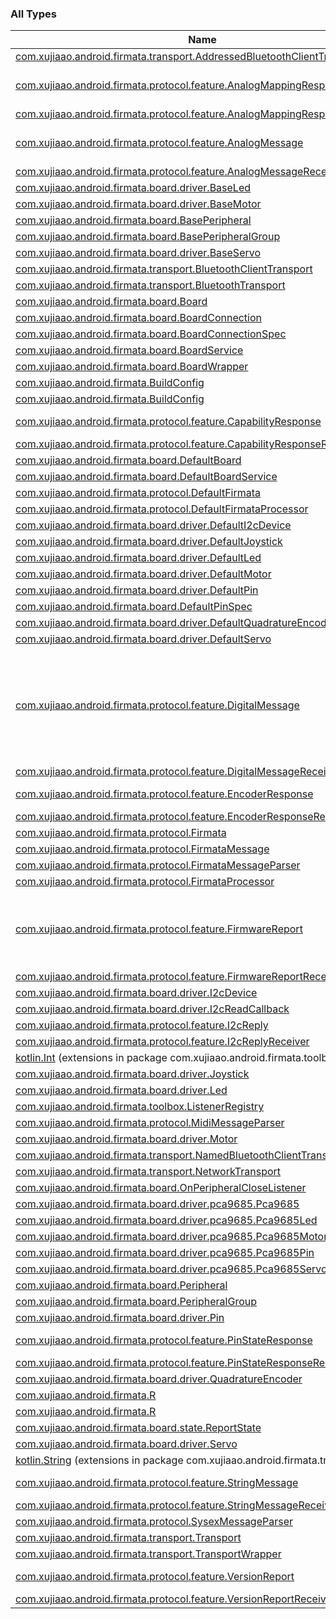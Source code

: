 

### All Types

| Name | Summary |
|---|---|
| [com.xujiaao.android.firmata.transport.AddressedBluetoothClientTransport](../com.xujiaao.android.firmata.transport/-addressed-bluetooth-client-transport/index.md) |  |
| [com.xujiaao.android.firmata.protocol.feature.AnalogMappingResponse](../com.xujiaao.android.firmata.protocol.feature/-analog-mapping-response/index.md) | Analog mMapping response. |
| [com.xujiaao.android.firmata.protocol.feature.AnalogMappingResponseReceiver](../com.xujiaao.android.firmata.protocol.feature/-analog-mapping-response-receiver.md) |  |
| [com.xujiaao.android.firmata.protocol.feature.AnalogMessage](../com.xujiaao.android.firmata.protocol.feature/-analog-message/index.md) | Analog 14-bit data format. |
| [com.xujiaao.android.firmata.protocol.feature.AnalogMessageReceiver](../com.xujiaao.android.firmata.protocol.feature/-analog-message-receiver.md) |  |
| [com.xujiaao.android.firmata.board.driver.BaseLed](../com.xujiaao.android.firmata.board.driver/-base-led/index.md) |  |
| [com.xujiaao.android.firmata.board.driver.BaseMotor](../com.xujiaao.android.firmata.board.driver/-base-motor/index.md) |  |
| [com.xujiaao.android.firmata.board.BasePeripheral](../com.xujiaao.android.firmata.board/-base-peripheral/index.md) |  |
| [com.xujiaao.android.firmata.board.BasePeripheralGroup](../com.xujiaao.android.firmata.board/-base-peripheral-group/index.md) |  |
| [com.xujiaao.android.firmata.board.driver.BaseServo](../com.xujiaao.android.firmata.board.driver/-base-servo/index.md) |  |
| [com.xujiaao.android.firmata.transport.BluetoothClientTransport](../com.xujiaao.android.firmata.transport/-bluetooth-client-transport/index.md) |  |
| [com.xujiaao.android.firmata.transport.BluetoothTransport](../com.xujiaao.android.firmata.transport/-bluetooth-transport/index.md) |  |
| [com.xujiaao.android.firmata.board.Board](../com.xujiaao.android.firmata.board/-board/index.md) |  |
| [com.xujiaao.android.firmata.board.BoardConnection](../com.xujiaao.android.firmata.board/-board-connection/index.md) |  |
| [com.xujiaao.android.firmata.board.BoardConnectionSpec](../com.xujiaao.android.firmata.board/-board-connection-spec/index.md) |  |
| [com.xujiaao.android.firmata.board.BoardService](../com.xujiaao.android.firmata.board/-board-service/index.md) |  |
| [com.xujiaao.android.firmata.board.BoardWrapper](../com.xujiaao.android.firmata.board/-board-wrapper/index.md) |  |
| [com.xujiaao.android.firmata.BuildConfig](../com.xujiaao.android.firmata/-build-config/index.md) |  |
| [com.xujiaao.android.firmata.BuildConfig](../com.xujiaao.android.firmata/-build-config/index.md) |  |
| [com.xujiaao.android.firmata.protocol.feature.CapabilityResponse](../com.xujiaao.android.firmata.protocol.feature/-capability-response/index.md) | Capabilities response. |
| [com.xujiaao.android.firmata.protocol.feature.CapabilityResponseReceiver](../com.xujiaao.android.firmata.protocol.feature/-capability-response-receiver.md) |  |
| [com.xujiaao.android.firmata.board.DefaultBoard](../com.xujiaao.android.firmata.board/-default-board/index.md) |  |
| [com.xujiaao.android.firmata.board.DefaultBoardService](../com.xujiaao.android.firmata.board/-default-board-service/index.md) |  |
| [com.xujiaao.android.firmata.protocol.DefaultFirmata](../com.xujiaao.android.firmata.protocol/-default-firmata/index.md) |  |
| [com.xujiaao.android.firmata.protocol.DefaultFirmataProcessor](../com.xujiaao.android.firmata.protocol/-default-firmata-processor/index.md) |  |
| [com.xujiaao.android.firmata.board.driver.DefaultI2cDevice](../com.xujiaao.android.firmata.board.driver/-default-i2c-device/index.md) |  |
| [com.xujiaao.android.firmata.board.driver.DefaultJoystick](../com.xujiaao.android.firmata.board.driver/-default-joystick/index.md) |  |
| [com.xujiaao.android.firmata.board.driver.DefaultLed](../com.xujiaao.android.firmata.board.driver/-default-led/index.md) |  |
| [com.xujiaao.android.firmata.board.driver.DefaultMotor](../com.xujiaao.android.firmata.board.driver/-default-motor/index.md) |  |
| [com.xujiaao.android.firmata.board.driver.DefaultPin](../com.xujiaao.android.firmata.board.driver/-default-pin/index.md) |  |
| [com.xujiaao.android.firmata.board.DefaultPinSpec](../com.xujiaao.android.firmata.board/-default-pin-spec/index.md) |  |
| [com.xujiaao.android.firmata.board.driver.DefaultQuadratureEncoder](../com.xujiaao.android.firmata.board.driver/-default-quadrature-encoder/index.md) |  |
| [com.xujiaao.android.firmata.board.driver.DefaultServo](../com.xujiaao.android.firmata.board.driver/-default-servo/index.md) |  |
| [com.xujiaao.android.firmata.protocol.feature.DigitalMessage](../com.xujiaao.android.firmata.protocol.feature/-digital-message/index.md) | Two byte digital data format, second nibble of byte 0 gives the port number. |
| [com.xujiaao.android.firmata.protocol.feature.DigitalMessageReceiver](../com.xujiaao.android.firmata.protocol.feature/-digital-message-receiver.md) |  |
| [com.xujiaao.android.firmata.protocol.feature.EncoderResponse](../com.xujiaao.android.firmata.protocol.feature/-encoder-response/index.md) | Encoder response. |
| [com.xujiaao.android.firmata.protocol.feature.EncoderResponseReceiver](../com.xujiaao.android.firmata.protocol.feature/-encoder-response-receiver.md) |  |
| [com.xujiaao.android.firmata.protocol.Firmata](../com.xujiaao.android.firmata.protocol/-firmata/index.md) |  |
| [com.xujiaao.android.firmata.protocol.FirmataMessage](../com.xujiaao.android.firmata.protocol/-firmata-message.md) |  |
| [com.xujiaao.android.firmata.protocol.FirmataMessageParser](../com.xujiaao.android.firmata.protocol/-firmata-message-parser/index.md) |  |
| [com.xujiaao.android.firmata.protocol.FirmataProcessor](../com.xujiaao.android.firmata.protocol/-firmata-processor/index.md) |  |
| [com.xujiaao.android.firmata.protocol.feature.FirmwareReport](../com.xujiaao.android.firmata.protocol.feature/-firmware-report/index.md) | Receive Firmware Name and Version (after query). |
| [com.xujiaao.android.firmata.protocol.feature.FirmwareReportReceiver](../com.xujiaao.android.firmata.protocol.feature/-firmware-report-receiver.md) |  |
| [com.xujiaao.android.firmata.board.driver.I2cDevice](../com.xujiaao.android.firmata.board.driver/-i2c-device/index.md) |  |
| [com.xujiaao.android.firmata.board.driver.I2cReadCallback](../com.xujiaao.android.firmata.board.driver/-i2c-read-callback.md) |  |
| [com.xujiaao.android.firmata.protocol.feature.I2cReply](../com.xujiaao.android.firmata.protocol.feature/-i2c-reply/index.md) | I2c reply. |
| [com.xujiaao.android.firmata.protocol.feature.I2cReplyReceiver](../com.xujiaao.android.firmata.protocol.feature/-i2c-reply-receiver.md) |  |
| [kotlin.Int](../com.xujiaao.android.firmata.toolbox/kotlin.-int/index.md) (extensions in package com.xujiaao.android.firmata.toolbox) |  |
| [com.xujiaao.android.firmata.board.driver.Joystick](../com.xujiaao.android.firmata.board.driver/-joystick/index.md) |  |
| [com.xujiaao.android.firmata.board.driver.Led](../com.xujiaao.android.firmata.board.driver/-led/index.md) |  |
| [com.xujiaao.android.firmata.toolbox.ListenerRegistry](../com.xujiaao.android.firmata.toolbox/-listener-registry/index.md) |  |
| [com.xujiaao.android.firmata.protocol.MidiMessageParser](../com.xujiaao.android.firmata.protocol/-midi-message-parser/index.md) |  |
| [com.xujiaao.android.firmata.board.driver.Motor](../com.xujiaao.android.firmata.board.driver/-motor/index.md) |  |
| [com.xujiaao.android.firmata.transport.NamedBluetoothClientTransport](../com.xujiaao.android.firmata.transport/-named-bluetooth-client-transport/index.md) |  |
| [com.xujiaao.android.firmata.transport.NetworkTransport](../com.xujiaao.android.firmata.transport/-network-transport/index.md) |  |
| [com.xujiaao.android.firmata.board.OnPeripheralCloseListener](../com.xujiaao.android.firmata.board/-on-peripheral-close-listener.md) |  |
| [com.xujiaao.android.firmata.board.driver.pca9685.Pca9685](../com.xujiaao.android.firmata.board.driver.pca9685/-pca9685/index.md) |  |
| [com.xujiaao.android.firmata.board.driver.pca9685.Pca9685Led](../com.xujiaao.android.firmata.board.driver.pca9685/-pca9685-led/index.md) |  |
| [com.xujiaao.android.firmata.board.driver.pca9685.Pca9685Motor](../com.xujiaao.android.firmata.board.driver.pca9685/-pca9685-motor/index.md) |  |
| [com.xujiaao.android.firmata.board.driver.pca9685.Pca9685Pin](../com.xujiaao.android.firmata.board.driver.pca9685/-pca9685-pin/index.md) |  |
| [com.xujiaao.android.firmata.board.driver.pca9685.Pca9685Servo](../com.xujiaao.android.firmata.board.driver.pca9685/-pca9685-servo/index.md) |  |
| [com.xujiaao.android.firmata.board.Peripheral](../com.xujiaao.android.firmata.board/-peripheral/index.md) |  |
| [com.xujiaao.android.firmata.board.PeripheralGroup](../com.xujiaao.android.firmata.board/-peripheral-group/index.md) |  |
| [com.xujiaao.android.firmata.board.driver.Pin](../com.xujiaao.android.firmata.board.driver/-pin/index.md) |  |
| [com.xujiaao.android.firmata.protocol.feature.PinStateResponse](../com.xujiaao.android.firmata.protocol.feature/-pin-state-response/index.md) | Pin state response. |
| [com.xujiaao.android.firmata.protocol.feature.PinStateResponseReceiver](../com.xujiaao.android.firmata.protocol.feature/-pin-state-response-receiver.md) |  |
| [com.xujiaao.android.firmata.board.driver.QuadratureEncoder](../com.xujiaao.android.firmata.board.driver/-quadrature-encoder/index.md) |  |
| [com.xujiaao.android.firmata.R](../com.xujiaao.android.firmata/-r.md) |  |
| [com.xujiaao.android.firmata.R](../com.xujiaao.android.firmata/-r.md) |  |
| [com.xujiaao.android.firmata.board.state.ReportState](../com.xujiaao.android.firmata.board.state/-report-state/index.md) |  |
| [com.xujiaao.android.firmata.board.driver.Servo](../com.xujiaao.android.firmata.board.driver/-servo/index.md) |  |
| [kotlin.String](../com.xujiaao.android.firmata.transport/kotlin.-string/index.md) (extensions in package com.xujiaao.android.firmata.transport) |  |
| [com.xujiaao.android.firmata.protocol.feature.StringMessage](../com.xujiaao.android.firmata.protocol.feature/-string-message/index.md) | Receive string. |
| [com.xujiaao.android.firmata.protocol.feature.StringMessageReceiver](../com.xujiaao.android.firmata.protocol.feature/-string-message-receiver.md) |  |
| [com.xujiaao.android.firmata.protocol.SysexMessageParser](../com.xujiaao.android.firmata.protocol/-sysex-message-parser/index.md) |  |
| [com.xujiaao.android.firmata.transport.Transport](../com.xujiaao.android.firmata.transport/-transport/index.md) |  |
| [com.xujiaao.android.firmata.transport.TransportWrapper](../com.xujiaao.android.firmata.transport/-transport-wrapper/index.md) |  |
| [com.xujiaao.android.firmata.protocol.feature.VersionReport](../com.xujiaao.android.firmata.protocol.feature/-version-report/index.md) | Version report. |
| [com.xujiaao.android.firmata.protocol.feature.VersionReportReceiver](../com.xujiaao.android.firmata.protocol.feature/-version-report-receiver.md) |  |
